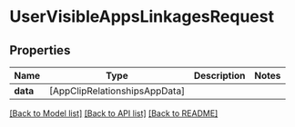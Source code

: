 # UserVisibleAppsLinkagesRequest

## Properties
Name | Type | Description | Notes
------------ | ------------- | ------------- | -------------
**data** | [AppClipRelationshipsAppData] |  | 

[[Back to Model list]](../README.md#documentation-for-models) [[Back to API list]](../README.md#documentation-for-api-endpoints) [[Back to README]](../README.md)


